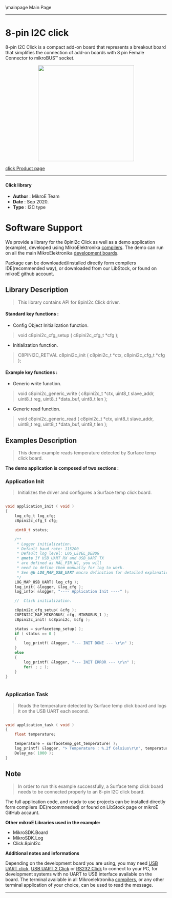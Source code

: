 \mainpage Main Page
 
---
# 8-pin I2C click

8-pin I2C Click is a compact add-on board that represents a breakout board that simplifies the connection of add-on boards with 8 pin Female Connector to mikroBUS™ socket.

<p align="center">
  <img src="https://download.mikroe.com/images/click_for_ide/8pini2c_click.png" height=300px>
</p>


[click Product page](https://www.mikroe.com/8-pin-i2c-click)

---


#### Click library 

- **Author**        : MikroE Team
- **Date**          : Sep 2020.
- **Type**          : I2C type


# Software Support

We provide a library for the 8pinI2c Click 
as well as a demo application (example), developed using MikroElektronika 
[compilers](https://shop.mikroe.com/compilers). 
The demo can run on all the main MikroElektronika [development boards](https://shop.mikroe.com/development-boards).

Package can be downloaded/installed directly form compilers IDE(recommended way), or downloaded from our LibStock, or found on mikroE github account. 

## Library Description

> This library contains API for 8pinI2c Click driver.

#### Standard key functions :

- Config Object Initialization function.
> void c8pini2c_cfg_setup ( c8pini2c_cfg_t *cfg ); 
 
- Initialization function.
> C8PINI2C_RETVAL c8pini2c_init ( c8pini2c_t *ctx, c8pini2c_cfg_t *cfg );

#### Example key functions :
 
- Generic write function.
> void c8pini2c_generic_write ( c8pini2c_t *ctx, uint8_t slave_addr, uint8_t reg, uint8_t *data_buf, uint8_t len );

- Generic read function.
> void c8pini2c_generic_read ( c8pini2c_t *ctx, uint8_t slave_addr, uint8_t reg, uint8_t *data_buf, uint8_t len );

## Examples Description

> This demo example reads temperature detected by Surface temp click board.

**The demo application is composed of two sections :**

### Application Init 

> Initializes the driver and configures a Surface temp click board.

```c

void application_init ( void )
{
    log_cfg_t log_cfg;
    c8pini2c_cfg_t cfg;

    uint8_t status;

    /** 
     * Logger initialization.
     * Default baud rate: 115200
     * Default log level: LOG_LEVEL_DEBUG
     * @note If USB_UART_RX and USB_UART_TX 
     * are defined as HAL_PIN_NC, you will 
     * need to define them manually for log to work. 
     * See @b LOG_MAP_USB_UART macro definition for detailed explanation.
     */
    LOG_MAP_USB_UART( log_cfg );
    log_init( &logger, &log_cfg );
    log_info( &logger, "---- Application Init ----" );

    //  Click initialization.

    c8pini2c_cfg_setup( &cfg );
    C8PINI2C_MAP_MIKROBUS( cfg, MIKROBUS_1 );
    c8pini2c_init( &c8pini2c, &cfg );

    status = surfacetemp_setup( );
    if ( status == 0 )
    {
        log_printf( &logger, "--- INIT DONE --- \r\n" );
    }
    else
    {
        log_printf( &logger, "--- INIT ERROR --- \r\n" );
        for( ; ; );
    }
}
  
```

### Application Task

> Reads the temperature detected by Surface temp click board and logs it on the USB UART each second.

```c

void application_task ( void )
{
    float temperature;

    temperature = surfacetemp_get_temperature( );
    log_printf( &logger, "> Temperature : %.2f Celsius\r\n", temperature );
    Delay_ms( 1000 );
} 

```

## Note

> In order to run this example successfully, a Surface temp click board needs to be connected properly to an 8-pin I2C click board.

The full application code, and ready to use projects can be  installed directly form compilers IDE(recommneded) or found on LibStock page or mikroE GitHub accaunt.

**Other mikroE Libraries used in the example:** 

- MikroSDK.Board
- MikroSDK.Log
- Click.8pinI2c

**Additional notes and informations**

Depending on the development board you are using, you may need 
[USB UART click](https://shop.mikroe.com/usb-uart-click), 
[USB UART 2 Click](https://shop.mikroe.com/usb-uart-2-click) or 
[RS232 Click](https://shop.mikroe.com/rs232-click) to connect to your PC, for 
development systems with no UART to USB interface available on the board. The 
terminal available in all Mikroelektronika 
[compilers](https://shop.mikroe.com/compilers), or any other terminal application 
of your choice, can be used to read the message.



---
